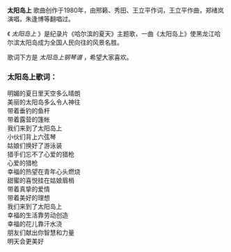 

**太阳岛上** 歌曲创作于1980年，由邢籁、秀田、王立平作词，王立平作曲，郑绪岚演唱，朱逢博等翻唱过。

  
《 _太阳岛上_ 》是纪录片《哈尔滨的夏天》主题歌，一曲《太阳岛上》使黑龙江哈尔滨太阳岛成为全国人民向往的风景名胜。

  
歌词下方是 _太阳岛上钢琴谱_ ，希望大家喜欢。

### 太阳岛上歌词：

明媚的夏日里天空多么晴朗  
美丽的太阳岛多么令人神往  
带着垂钓的鱼杆  
带着露营的篷帐  
我们来到了太阳岛上  
小伙们背上六弦琴  
姑娘们换好了游泳装  
猎手们忘不了心爱的猎枪  
心爱的猎枪  
幸福的热望在青年心头燃烧  
甜蜜的喜悦挂在姑娘眉梢  
带着真挚的爱情  
带着美好的理想  
我们来到了太阳岛上  
幸福的生活靠劳动创造  
幸福的花儿靠汗水浇  
朋友们献出你智慧和力量  
明天会更美好

